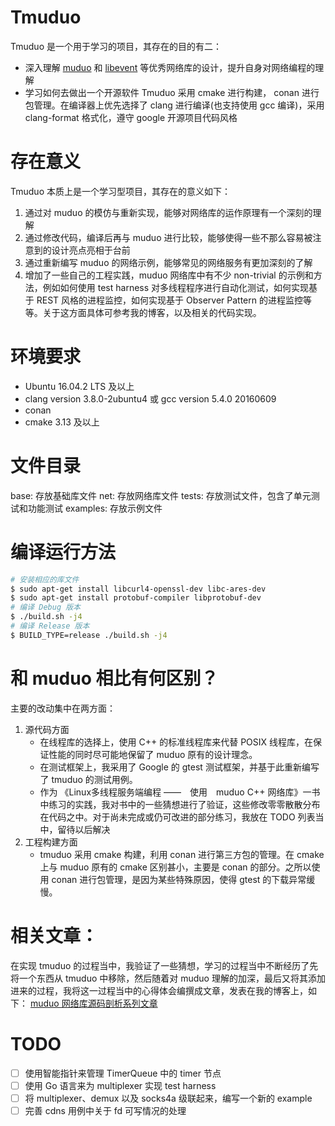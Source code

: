 # Tmuduo
Tmuduo 是一个用于学习的项目，其存在的目的有二：
* 深入理解 [muduo](https://github.com/chenshuo/muduo) 和 [libevent](https://libevent.org/) 等优秀网络库的设计，提升自身对网络编程的理解
* 学习如何去做出一个开源软件
Tmuduo 采用 cmake 进行构建， conan 进行包管理。在编译器上优先选择了 clang 进行编译(也支持使用 gcc 编译)，采用 clang-format 格式化，遵守 google 开源项目代码风格

# 存在意义
Tmuduo 本质上是一个学习型项目，其存在的意义如下：
1. 通过对 muduo 的模仿与重新实现，能够对网络库的运作原理有一个深刻的理解
2. 通过修改代码，编译后再与 muduo 进行比较，能够使得一些不那么容易被注意到的设计亮点亮相于台前
3. 通过重新编写 muduo 的网络示例，能够常见的网络服务有更加深刻的了解
4. 增加了一些自己的工程实践，muduo 网络库中有不少 non-trivial 的示例和方法，例如如何使用 test harness 对多线程程序进行自动化测试，如何实现基于 REST 风格的进程监控，如何实现基于 Observer Pattern 的进程监控等等。关于这方面具体可参考我的博客，以及相关的代码实现。

# 环境要求
* Ubuntu 16.04.2 LTS 及以上
* clang version 3.8.0-2ubuntu4 或 gcc version 5.4.0 20160609
* conan
* cmake 3.13 及以上

# 文件目录
base: 存放基础库文件
net: 存放网络库文件
tests: 存放测试文件，包含了单元测试和功能测试
examples: 存放示例文件


# 编译运行方法
```bash
# 安装相应的库文件
$ sudo apt-get install libcurl4-openssl-dev libc-ares-dev
$ sudo apt-get install protobuf-compiler libprotobuf-dev
# 编译 Debug 版本
$ ./build.sh -j4
# 编译 Release 版本
$ BUILD_TYPE=release ./build.sh -j4
```

# 和 muduo 相比有何区别？
主要的改动集中在两方面：
1. 源代码方面
    * 在线程库的选择上，使用 C++ 的标准线程库来代替 POSIX 线程库，在保证性能的同时尽可能地保留了 muduo 原有的设计理念。
    * 在测试框架上，我采用了 Google 的 gtest 测试框架，并基于此重新编写了 tmuduo 的测试用例。
    * 作为 《Linux多线程服务端编程 ——　使用　muduo C++ 网络库》一书中练习的实践，我对书中的一些猜想进行了验证，这些修改零零散散分布在代码之中。对于尚未完成或仍可改进的部分练习，我放在 TODO 列表当中，留待以后解决
2. 工程构建方面
    * tmuduo 采用 cmake 构建，利用 conan 进行第三方包的管理。在 cmake 上与 muduo 原有的 cmake 区别甚小，主要是 conan 的部分。之所以使用 conan 进行包管理，是因为某些特殊原因，使得 gtest 的下载异常缓慢。

# 相关文章：
在实现 tmuduo 的过程当中，我验证了一些猜想，学习的过程当中不断经历了先将一个东西从 tmuduo 中移除，然后随着对 muduo 理解的加深，最后又将其添加进来的过程，我将这一过程当中的心得体会编撰成文章，发表在我的博客上，如下：
[muduo 网络库源码剖析系列文章](https://www.hacker-cube.com/categories/muduo%E6%BA%90%E7%A0%81%E5%89%96%E6%9E%90//)

# TODO
- [ ] 使用智能指针来管理 TimerQueue 中的 timer 节点  
- [ ] 使用 Go 语言来为 multiplexer 实现 test harness  
- [ ] 将 multiplexer、demux 以及 socks4a 级联起来，编写一个新的 example  
- [ ] 完善 cdns 用例中关于 fd 可写情况的处理  
